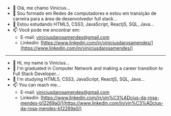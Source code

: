 - 👋 Olá, me chamo Vinicius...
- 👀 Sou formado em Redes de computadores e estou em transição de carreira para a área de desenvolvedor full stack...
- 🌱 Estou estudando HTML5, CSS3, JavaScript, ReactjS, SQL, Java...
- 📫 Você pode me encontrar em:
  - E-mail: viniciusdarosamendes@gmail.com
  - Linkedin: [https://www.linkedin.com/in/viniciusdarosamendes/](https://www.linkedin.com/in/viniciusdarosamendes/)

-----------------

- 👋 Hi, my name is Vinicius...
- 👀 I'm graduated in Computer Network and making a career transition to Full Stack Developer...
- 🌱 I'm studying HTML5, CSS3, JavaScript, ReactjS, SQL, Java...
- 📫 You can reach me...
  - E-mail: viniciusdarosamendes@gmail.com
  - Linkedin: [https://www.linkedin.com/in/vin%C3%ADcius-da-rosa-mendes-b12269a0/](https://www.linkedin.com/in/vin%C3%ADcius-da-rosa-mendes-b12269a0/)

  
